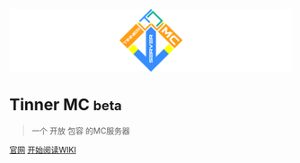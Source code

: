 ![logo](./img/qwq.svg)


# **Tinner MC** <small>beta</small>

> 一个 开放 包容 的MC服务器


[官网](https://tinnermc.fun)
[开始阅读WIKI](#欢迎来到-tinner-mc-服务器)